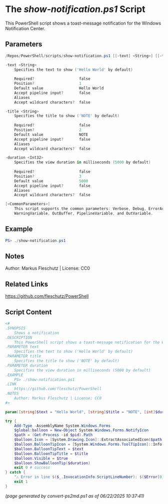 The *show-notification.ps1* Script
===========================

This PowerShell script shows a toast-message notification for the Windows Notification Center.

Parameters
----------
```powershell
/Repos/PowerShell/scripts/show-notification.ps1 [[-text] <String>] [[-title] <String>] [[-duration] <Int32>] [<CommonParameters>]

-text <String>
    Specifies the text to show ('Hello World' by default)
    
    Required?                    false
    Position?                    1
    Default value                Hello World
    Accept pipeline input?       false
    Aliases                      
    Accept wildcard characters?  false

-title <String>
    Specifies the title to show ('NOTE' by default)
    
    Required?                    false
    Position?                    2
    Default value                NOTE
    Accept pipeline input?       false
    Aliases                      
    Accept wildcard characters?  false

-duration <Int32>
    Specifies the view duration in milliseconds (5000 by default)
    
    Required?                    false
    Position?                    3
    Default value                5000
    Accept pipeline input?       false
    Aliases                      
    Accept wildcard characters?  false

[<CommonParameters>]
    This script supports the common parameters: Verbose, Debug, ErrorAction, ErrorVariable, WarningAction, 
    WarningVariable, OutBuffer, PipelineVariable, and OutVariable.
```

Example
-------
```powershell
PS> ./show-notification.ps1

```

Notes
-----
Author: Markus Fleschutz | License: CC0

Related Links
-------------
https://github.com/fleschutz/PowerShell

Script Content
--------------
```powershell
<#
.SYNOPSIS
	Shows a notification
.DESCRIPTION
	This PowerShell script shows a toast-message notification for the Windows Notification Center.
.PARAMETER text
	Specifies the text to show ('Hello World' by default)
.PARAMETER title
	Specifies the title to show ('NOTE' by default)
.PARAMETER duration
	Specifies the view duration in milliseconds (5000 by default)
.EXAMPLE
	PS> ./show-notification.ps1
.LINK
	https://github.com/fleschutz/PowerShell
.NOTES
	Author: Markus Fleschutz | License: CC0
#>

param([string]$text = "Hello World", [string]$title = "NOTE", [int]$duration = 5000)

try {
	Add-Type -AssemblyName System.Windows.Forms 
	$global:balloon = New-Object System.Windows.Forms.NotifyIcon
	$path = (Get-Process -id $pid).Path
	$balloon.Icon = [System.Drawing.Icon]::ExtractAssociatedIcon($path) 
	$balloon.BalloonTipIcon = [System.Windows.Forms.ToolTipIcon]::Info
	$balloon.BalloonTipText = $text
	$balloon.BalloonTipTitle = $title 
	$balloon.Visible = $true 
	$balloon.ShowBalloonTip($duration)
	exit 0 # success
} catch {
	"⚠️ Error in line $($_.InvocationInfo.ScriptLineNumber): $($Error[0])"
	exit 1
}
```

*(page generated by convert-ps2md.ps1 as of 06/22/2025 10:37:41)*
